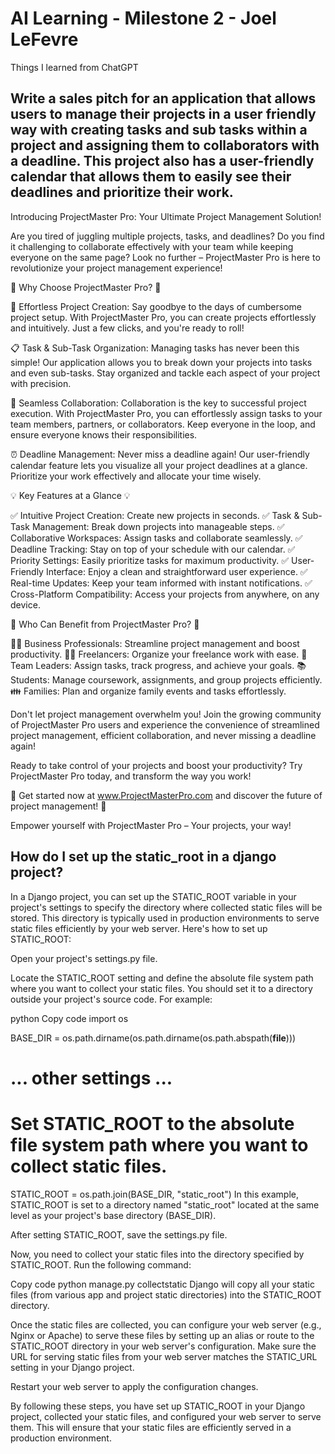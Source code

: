 # AI Learning - Milestone 2 - Joel LeFevre

Things I learned from ChatGPT

## Write a sales pitch for an application that allows users to manage their projects in a user friendly way with creating tasks and sub tasks within a project and assigning them to collaborators with a deadline. This project also has a user-friendly calendar that allows them to easily see their deadlines and prioritize their work.

Introducing ProjectMaster Pro: Your Ultimate Project Management Solution!

Are you tired of juggling multiple projects, tasks, and deadlines? Do you find it challenging to collaborate effectively with your team while keeping everyone on the same page? Look no further – ProjectMaster Pro is here to revolutionize your project management experience!

🌟 Why Choose ProjectMaster Pro? 🌟

📌 Effortless Project Creation:
Say goodbye to the days of cumbersome project setup. With ProjectMaster Pro, you can create projects effortlessly and intuitively. Just a few clicks, and you're ready to roll!

📋 Task & Sub-Task Organization:
Managing tasks has never been this simple! Our application allows you to break down your projects into tasks and even sub-tasks. Stay organized and tackle each aspect of your project with precision.

🤝 Seamless Collaboration:
Collaboration is the key to successful project execution. With ProjectMaster Pro, you can effortlessly assign tasks to your team members, partners, or collaborators. Keep everyone in the loop, and ensure everyone knows their responsibilities.

⏰ Deadline Management:
Never miss a deadline again! Our user-friendly calendar feature lets you visualize all your project deadlines at a glance. Prioritize your work effectively and allocate your time wisely.

💡 Key Features at a Glance 💡

✅ Intuitive Project Creation: Create new projects in seconds.
✅ Task & Sub-Task Management: Break down projects into manageable steps.
✅ Collaborative Workspaces: Assign tasks and collaborate seamlessly.
✅ Deadline Tracking: Stay on top of your schedule with our calendar.
✅ Priority Settings: Easily prioritize tasks for maximum productivity.
✅ User-Friendly Interface: Enjoy a clean and straightforward user experience.
✅ Real-time Updates: Keep your team informed with instant notifications.
✅ Cross-Platform Compatibility: Access your projects from anywhere, on any device.

🎯 Who Can Benefit from ProjectMaster Pro? 🎯

👨‍💼 Business Professionals: Streamline project management and boost productivity.
👩‍💻 Freelancers: Organize your freelance work with ease.
👥 Team Leaders: Assign tasks, track progress, and achieve your goals.
📚 Students: Manage coursework, assignments, and group projects efficiently.
👪 Families: Plan and organize family events and tasks effortlessly.

Don't let project management overwhelm you! Join the growing community of ProjectMaster Pro users and experience the convenience of streamlined project management, efficient collaboration, and never missing a deadline again!

Ready to take control of your projects and boost your productivity? Try ProjectMaster Pro today, and transform the way you work!

🚀 Get started now at www.ProjectMasterPro.com and discover the future of project management! 🚀

Empower yourself with ProjectMaster Pro – Your projects, your way!

## How do I set up the static_root in a django project?

In a Django project, you can set up the STATIC_ROOT variable in your project's settings to specify the directory where collected static files will be stored. This directory is typically used in production environments to serve static files efficiently by your web server. Here's how to set up STATIC_ROOT:

Open your project's settings.py file.

Locate the STATIC_ROOT setting and define the absolute file system path where you want to collect your static files. You should set it to a directory outside your project's source code. For example:

python
Copy code
import os

BASE_DIR = os.path.dirname(os.path.dirname(os.path.abspath(__file__)))

# ... other settings ...

# Set STATIC_ROOT to the absolute file system path where you want to collect static files.
STATIC_ROOT = os.path.join(BASE_DIR, "static_root")
In this example, STATIC_ROOT is set to a directory named "static_root" located at the same level as your project's base directory (BASE_DIR).

After setting STATIC_ROOT, save the settings.py file.

Now, you need to collect your static files into the directory specified by STATIC_ROOT. Run the following command:

Copy code
python manage.py collectstatic
Django will copy all your static files (from various app and project static directories) into the STATIC_ROOT directory.

Once the static files are collected, you can configure your web server (e.g., Nginx or Apache) to serve these files by setting up an alias or route to the STATIC_ROOT directory in your web server's configuration. Make sure the URL for serving static files from your web server matches the STATIC_URL setting in your Django project.

Restart your web server to apply the configuration changes.

By following these steps, you have set up STATIC_ROOT in your Django project, collected your static files, and configured your web server to serve them. This will ensure that your static files are efficiently served in a production environment.